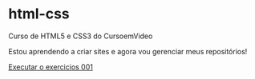 # html-css
 Curso de HTML5 e CSS3 do CursoemVideo

Estou aprendendo a criar sites e agora vou gerenciar meus repositórios!

<a href="https://felipemorais19.github.io/html-css/exercicios/ex001/index.html"> Executar o exercicios 001</a>